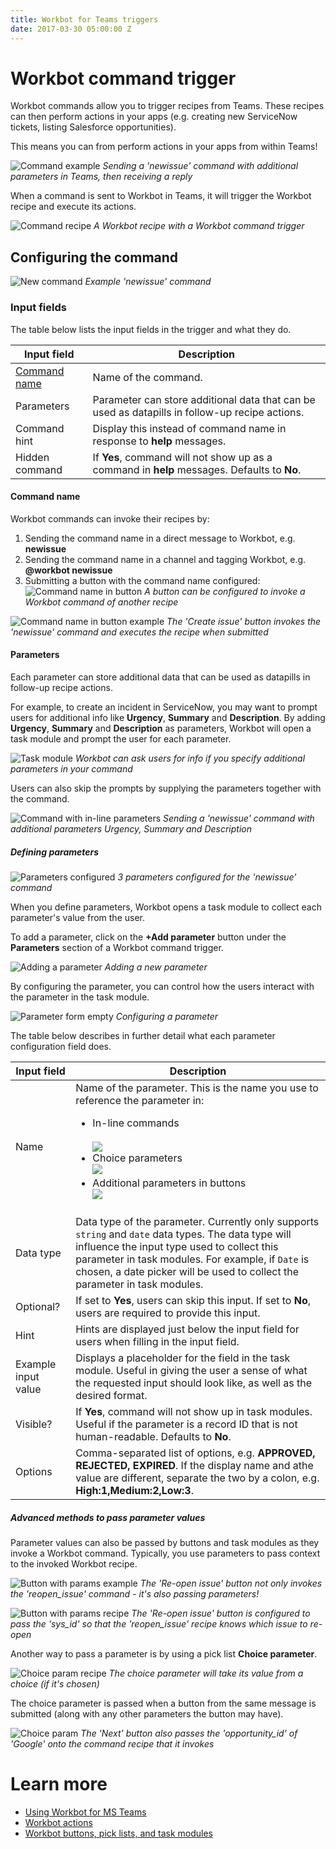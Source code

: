 ```yaml
---
title: Workbot for Teams triggers
date: 2017-03-30 05:00:00 Z
---
```


# Workbot command trigger
Workbot commands allow you to trigger recipes from Teams. These recipes can then perform actions in your apps (e.g. creating new ServiceNow tickets, listing Salesforce opportunities).

This means you can from perform actions in your apps from within Teams!

![Command example](/assets/images/workbot-for-teams/workbot-command-example.png)
*Sending a 'newissue' command with additional parameters in Teams, then receiving a reply*

When a command is sent to Workbot in Teams, it will trigger the Workbot recipe and execute its actions.

![Command recipe](/assets/images/workbot-for-teams/command-recipes.png)
*A Workbot recipe with a Workbot command trigger*

## Configuring the command
![New command](/assets/images/workbot-for-teams/new-command.png)
*Example 'newissue' command*

### Input fields
The table below lists the input fields in the trigger and what they do.

<table class="unchanged rich-diff-level-one">
    <thead>
        <tr>
            <th>Input field</th>
            <th>Description</th>
        </tr>
    </thead>
    <tbody>
        <tr>
            <td><a href="#command-name">Command name</a></td>
            <td>
              Name of the command.
            </td>
        </tr>
        <tr>
            <td>Parameters</td>
            <td>
              Parameter can store additional data that can be used as datapills in follow-up recipe actions.
            </td>
        </tr>
        <tr>
            <td>Command hint</td>
            <td>
            Display this instead of command name in response to <b>help</b> messages.
            </td>
        </tr>
        <tr>
            <td>Hidden command</td>
            <td>
              If <b>Yes</b>, command will not show up as a command in <b>help</b> messages. Defaults to <b>No</b>.
            </td>
        </tr>
    </tbody>
</table>

#### Command name
Workbot commands can invoke their recipes by:
1.  Sending the command name in a direct message to Workbot, e.g. **newissue**
2. Sending the command name in a channel and tagging Workbot, e.g. **@workbot newissue**
3. Submitting a button with the command name configured:
![Command name in button](/assets/images/workbot-for-teams/button-command.png)
*A button can be configured to invoke a Workbot command of another recipe*

![Command name in button example](/assets/images/workbot-for-teams/button-submission.png)
*The 'Create issue' button invokes the 'newissue' command and executes the recipe when submitted*

#### Parameters
Each parameter can store additional data that can be used as datapills in follow-up recipe actions.

For example, to create an incident in ServiceNow, you may want to prompt users for additional info like **Urgency**, **Summary** and **Description**. By adding **Urgency**, **Summary** and **Description** as parameters, Workbot will open a task module and prompt the user for each parameter.

![Task module](/assets/images/workbot-for-teams/task-module-snow.png)
*Workbot can ask users for info if you specify additional parameters in your command*

Users can also skip the prompts by supplying the parameters together with the command.

![Command with in-line parameters](/assets/images/workbot-for-teams/workbot-command-example.png)
*Sending a 'newissue' command with additional parameters Urgency, Summary and Description*

##### Defining parameters
![Parameters configured](/assets/images/workbot-for-teams/parameters-configured.png)
*3 parameters configured for the 'newissue' command*

When you define parameters, Workbot opens a task module to collect each parameter's value from the user.

To add a parameter, click on the **+Add parameter** button under the **Parameters** section of a Workbot command trigger.

![Adding a parameter](/assets/images/workbot-for-teams/adding-a-parameter.png)
*Adding a new parameter*


By configuring the parameter, you can control how the users interact with the parameter in the task module.

![Parameter form empty](/assets/images/workbot-for-teams/parameter-form-filled.png)
*Configuring a parameter*


The table below describes in further detail what each parameter configuration field does.

<table class="unchanged rich-diff-level-one">
    <thead>
        <tr>
            <th>Input field</th>
            <th>Description</th>
        </tr>
    </thead>
    <tbody>
        <tr>
            <td>Name</td>
            <td>
              Name of the parameter. This is the name you use to reference the parameter in:<br>
              <ul>
                <li>
                  In-line commands</li><br><img src="/assets/images/workbot-for-teams/workbot-command-example.png"></img>
                </li>
                <li>
                  Choice parameters<br><img src="/assets/images/workbot-for-teams/choice-param-recipe.png"></img>
                </li>
                <li>
                  Additional parameters in buttons<br><img src="/assets/images/workbot-for-teams/button-command.png"></img>
                </li>
            </td>
        </tr>
        <tr>
            <td>Data type</td>
            <td>
              Data type of the parameter. Currently only supports <code>string</code> and <code>date</code> data types. The data type will influence the input type used to collect this parameter in task modules. For example, if <code>Date</code> is chosen, a date picker will be used to collect the parameter in task modules.
            </td>
        </tr>
        <tr>
            <td>Optional?</td>
            <td>
              If set to <b>Yes</b>, users can skip this input. If set to <b>No</b>, users are required to provide this input.
            </td>
        </tr>
        <tr>
            <td>Hint</td>
            <td>
              Hints are displayed just below the input field  for users when filling in the input field.
            </td>
        </tr>
        <tr>
            <td>Example input value</td>
            <td>
              Displays a placeholder for the field in the task module. Useful in giving the user a sense of what the requested input should look like, as well as the desired format.
            </td>
        </tr>
        <tr>
            <td>Visible?</td>
            <td>
              If <b>Yes</b>, command will not show up in task modules. Useful if the parameter is a record ID that is not human-readable. Defaults to <b>No</b>.
            </td>
        </tr>
        <tr>
            <td>Options</td>
            <td>
              Comma-separated list of options, e.g. <b>APPROVED, REJECTED, EXPIRED</b>. If the display name and athe value are different, separate the two by a colon, e.g. <b>High:1,Medium:2,Low:3</b>.
            </td>
        </tr>
    </tbody>
</table>

##### Advanced methods to pass parameter values
Parameter values can also be passed by buttons and task modules as they invoke a Workbot command. Typically, you use parameters to pass context to the invoked Workbot recipe.

![Button with params example](/assets/images/workbot-for-teams/button-with-params.png)
*The 'Re-open issue' button not only invokes the 'reopen_issue' command - it's also passing parameters!*

![Button with params recipe](/assets/images/workbot-for-teams/button-with-params-recipe.png)
*The 'Re-open issue' button is configured to pass the 'sys_id' so that the 'reopen_issue' recipe knows which issue to re-open*

Another way to pass a parameter is by using a pick list **Choice parameter**.

![Choice param recipe](/assets/images/workbot-for-teams/choice-param-recipe.png)
*The choice parameter will take its value from a choice (if it's chosen)*

The choice parameter is passed when a button from the same message is submitted (along with any other parameters the button may have).

![Choice param](/assets/images/workbot-for-teams/choice-param.png)
*The 'Next' button also passes the 'opportunity_id' of 'Google' onto the command recipe that it invokes*

# Learn more
- [Using Workbot for MS Teams](/workbot-for-teams/using-workbot-for-teams.md)
- [Workbot actions](/workbot-for-teams/workbot-actions.md)
- [Workbot buttons, pick lists, and task modules](/workbot-for-teams/buttons-choices-task-modules.md)
